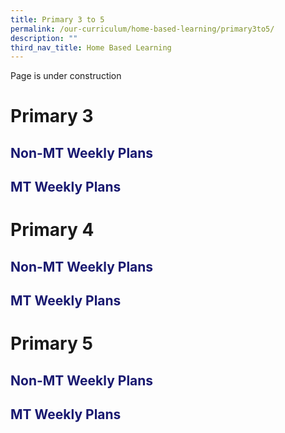 ```yaml
---
title: Primary 3 to 5
permalink: /our-curriculum/home-based-learning/primary3to5/
description: ""
third_nav_title: Home Based Learning
---
```

Page is under construction

# Primary 3
<h2 style="color:midnightblue">Non-MT Weekly Plans</h2>
<h2 style="color:midnightblue">MT Weekly Plans</h2>

# Primary 4
<h2 style="color:midnightblue">Non-MT Weekly Plans</h2>
<h2 style="color:midnightblue">MT Weekly Plans</h2>

# Primary 5
<h2 style="color:midnightblue">Non-MT Weekly Plans</h2>
<h2 style="color:midnightblue">MT Weekly Plans</h2>